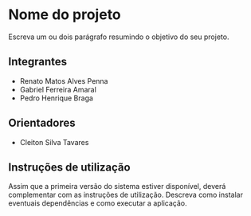 # Nome do projeto
Escreva um ou dois parágrafo resumindo o objetivo do seu projeto.

## Integrantes
* Renato Matos Alves Penna
* Gabriel Ferreira Amaral
* Pedro Henrique Braga

## Orientadores
* Cleiton Silva Tavares

## Instruções de utilização
Assim que a primeira versão do sistema estiver disponível, deverá complementar com as instruções de utilização. Descreva como instalar eventuais dependências e como executar a aplicação.